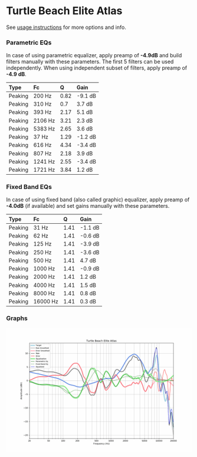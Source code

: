 # Turtle Beach Elite Atlas
See [usage instructions](https://github.com/jaakkopasanen/AutoEq#usage) for more options and info.

### Parametric EQs
In case of using parametric equalizer, apply preamp of **-4.9dB** and build filters manually
with these parameters. The first 5 filters can be used independently.
When using independent subset of filters, apply preamp of **-4.9 dB**.

| Type    | Fc      |    Q | Gain    |
|:--------|:--------|:-----|:--------|
| Peaking | 200 Hz  | 0.82 | -9.1 dB |
| Peaking | 310 Hz  | 0.7  | 3.7 dB  |
| Peaking | 393 Hz  | 2.17 | 5.1 dB  |
| Peaking | 2106 Hz | 3.21 | 2.3 dB  |
| Peaking | 5383 Hz | 2.65 | 3.6 dB  |
| Peaking | 37 Hz   | 1.29 | -1.2 dB |
| Peaking | 616 Hz  | 4.34 | -3.4 dB |
| Peaking | 807 Hz  | 2.18 | 3.9 dB  |
| Peaking | 1241 Hz | 2.55 | -3.4 dB |
| Peaking | 1721 Hz | 3.84 | 1.2 dB  |

### Fixed Band EQs
In case of using fixed band (also called graphic) equalizer, apply preamp of **-4.0dB**
(if available) and set gains manually with these parameters.

| Type    | Fc       |    Q | Gain    |
|:--------|:---------|:-----|:--------|
| Peaking | 31 Hz    | 1.41 | -1.1 dB |
| Peaking | 62 Hz    | 1.41 | -0.6 dB |
| Peaking | 125 Hz   | 1.41 | -3.9 dB |
| Peaking | 250 Hz   | 1.41 | -3.6 dB |
| Peaking | 500 Hz   | 1.41 | 4.7 dB  |
| Peaking | 1000 Hz  | 1.41 | -0.9 dB |
| Peaking | 2000 Hz  | 1.41 | 1.2 dB  |
| Peaking | 4000 Hz  | 1.41 | 1.5 dB  |
| Peaking | 8000 Hz  | 1.41 | 0.8 dB  |
| Peaking | 16000 Hz | 1.41 | 0.3 dB  |

### Graphs
![](./Turtle%20Beach%20Elite%20Atlas.png)